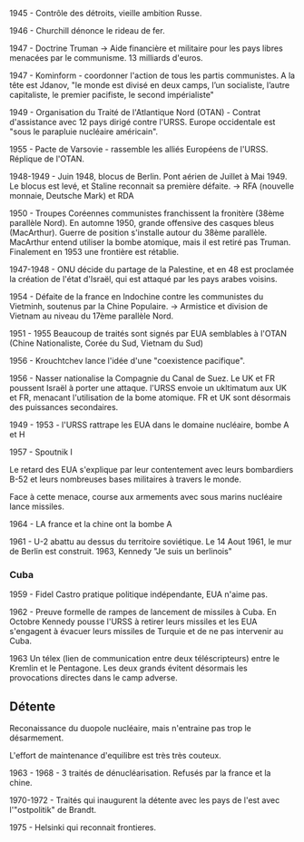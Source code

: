 1945 - Contrôle des détroits, vieille ambition Russe.

1946 - Churchill dénonce le rideau de fer.

1947 - Doctrine Truman -> Aide financière et militaire pour les pays libres menacées par le communisme. 13 milliards d'euros.

1947 - Kominform - coordonner l'action de tous les partis communistes. A la tête est Jdanov, "le monde est divisé en deux camps, l’un socialiste, l’autre capitaliste, le premier pacifiste, le second impérialiste"

1949 - Organisation du Traité de l'Atlantique Nord (OTAN) - Contrat d'assistance avec 12 pays dirigé contre l'URSS. Europe occidentale est "sous le parapluie nucléaire américain".

1955 - Pacte de Varsovie - rassemble les alliés Européens de l'URSS. Réplique de l'OTAN.

1948-1949 - Juin 1948, blocus de Berlin. Pont aérien de Juillet à Mai 1949. Le blocus est levé, et Staline reconnait sa première défaite. -> RFA (nouvelle monnaie, Deutsche Mark) et RDA

1950 - Troupes Coréennes communistes franchissent la fronitère (38ème parallèle Nord). En automne 1950, grande offensive des casques bleus (MacArthur). Guerre de position s'installe autour du 38ème parallèle. MacArthur entend utiliser la bombe atomique, mais il est retiré pas Truman. Finalement en 1953 une frontière est rétablie.

1947-1948 - ONU décide du partage de la Palestine, et en 48 est proclamée la création de l'état d'Israël, qui est attaqué par les pays arabes voisins.

1954 - Défaite de la france en Indochine contre les communistes du Vietminh, soutenus par la Chine Populaire. -> Armistice et division de Vietnam au niveau du 17ème parallèle Nord.

1951 - 1955 Beaucoup de traités sont signés par EUA semblables à l'OTAN (Chine Nationaliste, Corée du Sud, Vietnam du Sud)

1956 - Krouchtchev lance l'idée d'une "coexistence pacifique".

1956 - Nasser nationalise la Compagnie du Canal de Suez. Le UK et FR poussent Israël à porter une attaque. l'URSS envoie un ukltimatum aux UK et FR, menacant l'utilisation de la bome atomique. FR et UK sont désormais des puissances secondaires.

1949 - 1953 - l'URSS rattrape les EUA dans le domaine nucléaire, bombe A et H

1957 - Spoutnik I

Le retard des EUA s'explique par leur contentement avec leurs bombardiers B-52 et leurs nombreuses bases militaires à travers le monde.

Face à cette menace, course aux armements avec sous marins nucléaire lance missiles.

1964 - LA france et la chine ont la bombe A

1961 - U-2 abattu au dessus du territoire soviétique. Le 14 Aout 1961, le mur de Berlin est construit. 1963, Kennedy "Je suis un berlinois"

### Cuba

1959 - Fidel Castro pratique politique indépendante, EUA n'aime pas.

1962 - Preuve formelle de rampes de lancement de missiles à Cuba. En Octobre Kennedy pousse l'URSS à retirer leurs missiles et les EUA s'engagent à évacuer leurs missiles de Turquie et de ne pas intervenir au Cuba.

1963 Un télex (lien de communication entre deux téléscripteurs) entre le Kremlin et le Pentagone. Les deux grands évitent désormais les provocations directes dans le camp adverse.

## Détente

Reconaissance du duopole nucléaire, mais n'entraine pas trop le désarmement.

L'effort de maintenance d'equilibre est très très couteux.

1963 - 1968 - 3 traités de dénucléarisation. Refusés par la france et la chine.

1970-1972 - Traités qui inaugurent la détente avec les pays de l'est avec l'"ostpolitik" de Brandt.

1975 - Helsinki qui reconnait frontieres.